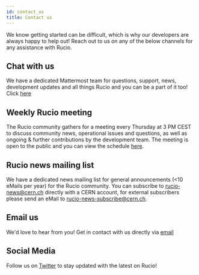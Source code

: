 ```yaml
---
id: contact_us
title: Contact us
---
```


We know getting started can be difficult, which is why
our developers are always happy to help out! Reach out
to us on any of the below channels for any assistance
with Rucio.

## Chat with us

We have a dedicated Mattermost team for questions, support, news, development
updates and all things Rucio and you can be a part of it too!
Click [here](mattermost.md)

## Weekly Rucio meeting

The Rucio community gathers for a meeting every Thursday at 3 PM CEST to discuss
community news, operational issues and questions, as well as ongoing & further
contributions by the development team. The meeting is open to the public
and you can view the schedule [here](https://indico.cern.ch/category/10588/).

## Rucio news mailing list

We have a dedicated news mailing list for general announcements (<10 eMails per
year) for the Rucio community. You can subscribe to [rucio-news@cern.ch](https://e-groups.cern.ch/e-groups/Egroup.do?egroupId=10586148)
directly with a CERN account, for external subscribers please send an eMail
to [rucio-news-subscribe@cern.ch](mailto:rucio-news-subscribe@cern.ch?subject=Subscribe).

## Email us

We'd love to hear from you! Get in contact with us
directly via [email](mailto:rucio-contact@cern.ch)

## Social Media

Follow us on [Twitter](https://twitter.com/RucioData) to stay updated
with the latest on Rucio!
